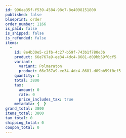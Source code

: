 ```yaml
---
id: 996aa35f-f539-4584-98c7-8e4098151800
published: false
blueprint: order
order_number: 1166
is_paid: false
is_shipped: false
is_refunded: false
items:
  -
    id: 8e4b30e5-c2fb-4c27-b59f-743b1f780e3b
    product: 66e767a9-ee34-4dc4-8681-d09bb59f0cf5
    variant:
      variant: Polmaraton
      product: 66e767a9-ee34-4dc4-8681-d09bb59f0cf5
    quantity: 1
    total: 3800
    tax:
      amount: 0
      rate: 0
      price_includes_tax: true
    metadata: {  }
grand_total: 3800
items_total: 3800
tax_total: 0
shipping_total: 0
coupon_total: 0
---
```


